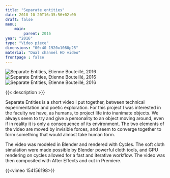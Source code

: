 ```yaml
---
title: "Separate entities"
date: 2018-10-20T16:35:56+02:00
draft: false
menu:
    main:   
        parent: 2016
year: "2016"
type: "Video piece"
dimensions: "00:40 1920x1080p25"
material: "Dual channel HD video"
frontpage : false 
---
```


![Separate Entities, Etienne Bouteillé, 2016](/img/separate_entities1.jpg)
![Separate Entities, Etienne Bouteillé, 2016](/img/separate_entities2.jpg)
![Separate Entities, Etienne Bouteillé, 2016](/img/separate_entities3.jpg)

{{< description >}}

Separate Entities is a short video I put together, between technical experimentation and poetic exploration. For this project I was interested in the faculty we have, as humans, to project life into inanimate objects. We always seem to try and give a personality to an object moving around, even if in reality it is only a consequence of its environment. The two elements of the video are moved by invisible forces, and seem to converge together to form something that would almost take human form.
					
The video was modeled in Blender and rendered with Cycles. The soft cloth simulation were made possible by Blender powerful cloth  tools, and GPU rendering on cycles allowed for a fast and iterative workflow. The video was then composited with After Effects and cut in Premiere.

{{<vimeo 154156198>}}